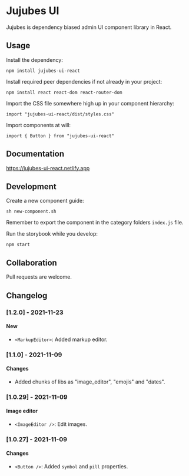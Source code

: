 # Jujubes UI

Jujubes is dependency biased admin UI component library in React.
## Usage
 
Install the dependency:

`npm install jujubes-ui-react`

Install required peer dependencies if not already in your project: 

`npm install react react-dom react-router-dom`

Import the CSS file somewhere high up in your component hierarchy:

`import "jujubes-ui-react/dist/styles.css"`

Import components at will:

`import { Button } from "jujubes-ui-react"`


## Documentation

https://jujubes-ui-react.netlify.app

## Development

Create a new component guide: 

`sh new-component.sh`

Remember to export the component in the category folders `index.js` file.

Run the storybook while you develop:

`npm start`

## Collaboration

Pull requests are welcome.



## Changelog

### [1.2.0] - 2021-11-23
#### New
- `<MarkupEditor>`: Added markup editor.

### [1.1.0] - 2021-11-09
#### Changes
- Added chunks of libs as "image_editor", "emojis" and "dates".

### [1.0.29] - 2021-11-09
#### Image editor
- `<ImageEditor />`: Edit images.

### [1.0.27] - 2021-11-09
#### Changes
- `<Button />`: Added `symbol` and `pill` properties.









